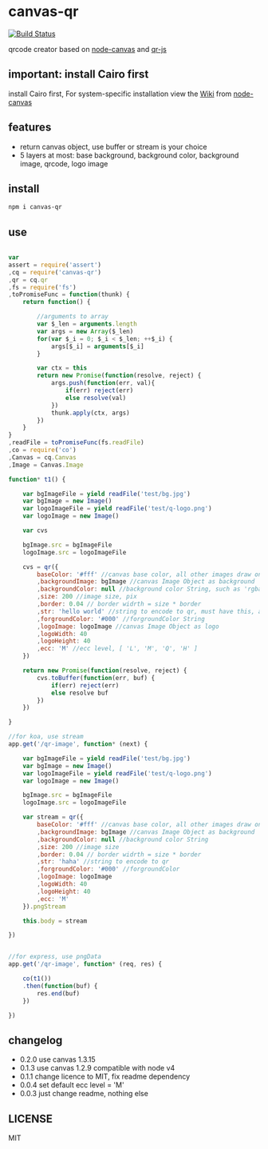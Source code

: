 # canvas-qr

[![Build Status](https://travis-ci.org/zxdong262/canvas-qr.svg?branch=master)](https://travis-ci.org/zxdong262/canvas-qr)

qrcode creator based on [node-canvas](https://www.npmjs.com/package/canvas) and [qr-js](https://www.npmjs.com/packages/qr-js)

## important: install Cairo first

install Cairo first, For system-specific installation view the  <a href="https://github.com/LearnBoost/node-canvas/wiki/_pages" target="_blank">Wiki</a> from [node-canvas](https://www.npmjs.org/package/canvas)

## features

- return canvas object, use buffer or stream is your choice
- 5 layers at most: base background, background color, background image, qrcode, logo image

## install

```bash
npm i canvas-qr
```

## use

```javascript

var 
assert = require('assert')
,cq = require('canvas-qr')
,qr = cq.qr
,fs = require('fs')
,toPromiseFunc = function(thunk) {
    return function() {

        //arguments to array
        var $_len = arguments.length
        var args = new Array($_len)
        for(var $_i = 0; $_i < $_len; ++$_i) {
            args[$_i] = arguments[$_i]
        }

        var ctx = this
        return new Promise(function(resolve, reject) {
            args.push(function(err, val){
                if(err) reject(err)
                else resolve(val)
            })
            thunk.apply(ctx, args)
        })
    }
}
,readFile = toPromiseFunc(fs.readFile)
,co = require('co')
,Canvas = cq.Canvas
,Image = Canvas.Image

function* t1() {

    var bgImageFile = yield readFile('test/bg.jpg')
    var bgImage = new Image()
    var logoImageFile = yield readFile('test/q-logo.png')
    var logoImage = new Image()

    var cvs

    bgImage.src = bgImageFile
    logoImage.src = logoImageFile

    cvs = qr({
        baseColor: '#fff' //canvas base color, all other images draw on this base
        ,backgroundImage: bgImage //canvas Image Object as background
        ,backgroundColor: null //background color String, such as 'rgba(255,255,255,.6)' or '#fff'
        ,size: 200 //image size, pix
        ,border: 0.04 // border widrth = size * border
        ,str: 'hello world' //string to encode to qr, must have this, all other params is optional
        ,forgroundColor: '#000' //forgroundColor String
        ,logoImage: logoImage //canvas Image Object as logo
        ,logoWidth: 40
        ,logoHeight: 40
        ,ecc: 'M' //ecc level, [ 'L', 'M', 'Q', 'H' ]
    })

    return new Promise(function(resolve, reject) {
        cvs.toBuffer(function(err, buf) {
            if(err) reject(err)
            else resolve buf
        })
    })

}

//for koa, use stream
app.get('/qr-image', function* (next) {

    var bgImageFile = yield readFile('test/bg.jpg')
    var bgImage = new Image()
    var logoImageFile = yield readFile('test/q-logo.png')
    var logoImage = new Image()

    bgImage.src = bgImageFile
    logoImage.src = logoImageFile

    var stream = qr({
        baseColor: '#fff' //canvas base color, all other images draw on this base
        ,backgroundImage: bgImage //canvas Image Object as background
        ,backgroundColor: null //background color String
        ,size: 200 //image size
        ,border: 0.04 // border widrth = size * border
        ,str: 'haha' //string to encode to qr
        ,forgroundColor: '#000' //forgroundColor
        ,logoImage: logoImage
        ,logoWidth: 40
        ,logoHeight: 40
        ,ecc: 'M'
    }).pngStream

    this.body = stream

})


//for express, use pngData
app.get('/qr-image', function* (req, res) {

    co(t1())
    .then(function(buf) {
        res.end(buf)
    })

})

```

## changelog
- 0.2.0 use canvas 1.3.15
- 0.1.3 use canvas 1.2.9 compatible with node v4
- 0.1.1 change licence to MIT, fix readme dependency
- 0.0.4 set default ecc level = 'M'
- 0.0.3 just change readme, nothing else

## LICENSE

MIT
